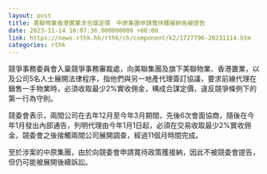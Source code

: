 ```yaml
---
layout: post
title: 美聯物業香港置業涉合謀定價　中原集團申請寬待獲接納免被提告
date: 2023-11-14 16:07:36.000000000 +08:00
link: https://news.rthk.hk/rthk/ch/component/k2/1727796-20231114.htm
categories: rthk
---
```


競爭事務委員會入稟競爭事務審裁處，向美聯集團及旗下美聯物業、香港置業，以及公司5名人士展開法律程序，指他們與另一地產代理簽訂協議，要求前線代理在銷售一手物業時，必須收取最少2%實收佣金，構成合謀定價，違反競爭條例下的第一行為守則。

競委會表示，兩間公司在去年12月至今年3月期間，先後6次會面協商，隨後在今年1月發出內部通告，列明代理由今年1月1日起，必須在交易收取最少2%實收佣金，競委會之後接觸兩間公司展開調查，經過11個月時間完成。

至於涉案的中原集團，由於向競委會申請寬待政策獲接納，因此不被競委會提告，但仍可能被展開後續訴訟。
